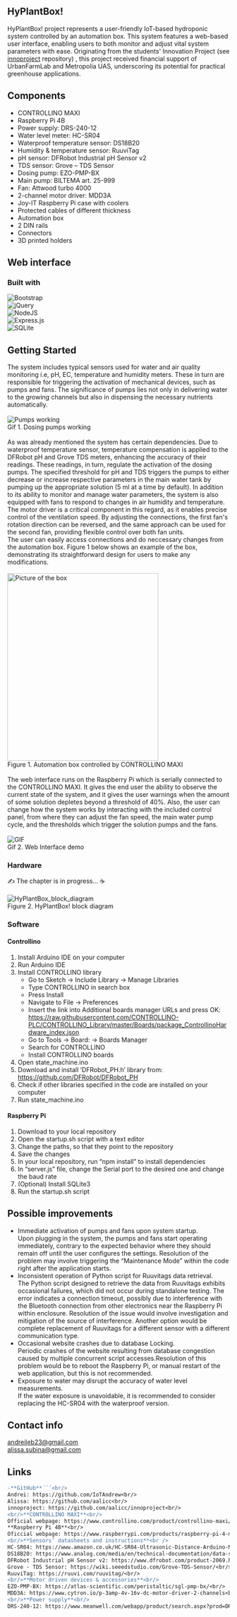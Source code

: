 ## HyPlantBox!
HyPlantBox! project represents a user-friendly IoT-based hydroponic system controlled by an automation box. This system features a web-based user interface, enabling users to both monitor and adjust vital system parameters with ease. Originating from the students' Innovation Project (see [innoproject](https://github.com/aalicc/innoproject) repository) , this project received financial support of UrbanFarmLab and Metropolia UAS, underscoring its potential for practical greenhouse applications.
<br />
## Components
* CONTROLLINO MAXI
* Raspberry Pi 4B
* Power supply: DRS-240-12
* Water level meter: HC-SR04
* Waterproof temperature sensor: DS18B20
* Humidity & temperature sensor: RuuviTag
* pH sensor: DFRobot Industrial pH Sensor v2
* TDS sensor: Grove – TDS Sensor
* Dosing pump: EZO-PMP-BX
* Main pump: BILTEMA art. 25-999
* Fan: Attwood turbo 4000
* 2-channel motor driver: MDD3A
* Joy-IT Raspberry Pi case with coolers
* Protected cables of different thickness
* Automation box
* 2 DIN rails
* Connectors
* 3D printed holders
## Web interface
### Built with
![Bootstrap](https://img.shields.io/badge/bootstrap-%238511FA.svg?style=for-the-badge&logo=bootstrap&logoColor=white)
<br />
![jQuery](https://img.shields.io/badge/jquery-%230769AD.svg?style=for-the-badge&logo=jquery&logoColor=white)
<br />
![NodeJS](https://img.shields.io/badge/node.js-6DA55F?style=for-the-badge&logo=node.js&logoColor=white)
<br />
![Express.js](https://img.shields.io/badge/express.js-%23404d59.svg?style=for-the-badge&logo=express&logoColor=%2361DAFB)
<br />
![SQLite](https://img.shields.io/badge/sqlite-%2307405e.svg?style=for-the-badge&logo=sqlite&logoColor=white)
## Getting Started
The system includes typical sensors used for water and air quality monitoring i.e, pH, EC, temperature and humidity meters. These in turn are responsible for triggering the activation of mechanical devices, such as pumps and fans. The significance of pumps lies not only in delivering water to the growing channels but also in dispensing the necessary nutrients automatically.
<br />
<br />
![Pumps working](https://media.giphy.com/media/20IqPq7Z8fLSujgLiN/giphy.gif)
<br />
Gif 1. Dosing pumps working
<br />
<br />
As was already mentioned the system has certain dependencies. Due to waterproof temperature sensor, temperature compensation is applied to the DFRobot pH and Grove TDS meters, enhancing the accuracy of their readings. These readings, in turn, regulate the activation of the dosing pumps. The specified threshold for pH and TDS triggers the pumps to either decrease or increase respective parameters in the main water tank by pumping up the appropriate solution (5 ml at a time by default). 
In addition to its ability to monitor and manage water parameters, the system is also equipped with fans to respond to changes in air humidity and temperature. The motor driver is a critical component in this regard, as it enables precise control of the ventilation speed.  By adjusting the connections, the first fan's rotation direction can be reversed, and the same approach can be used for the second fan, providing flexible control over both fan units.
<br />
The user can easily access connections and do neccessary changes from the automation box. Figure 1 below shows an example of the box, demonstrating its straightforward design for users to make any modifications. 
<br />
<br />
<img src="https://github.com/aalicc/HyPlantBox/assets/56063288/0b0a01fc-e512-4a89-8ac6-4af4699bf235" alt="Picture of the box" height="425px" width="342px">
<br />
Figure 1. Automation box controlled by CONTROLLINO MAXI
<br />
<br />
The web interface runs on the Raspberry Pi which is serially connected to the CONTROLLINO MAXI. It gives the end user the ability to observe the current state of the system, and it gives the user warnings when the amount of some solution depletes beyond a threshold of 40%. Also, the user can change how the system works by interacting with the included control panel, from where they can adjust the fan speed, the main water pump cycle, and the thresholds which trigger the solution pumps and the fans.
<br />
<br />
![GIF](https://media.giphy.com/media/v1.Y2lkPTc5MGI3NjExYmh6MmplZ3J1MjJrZXE5NDB6cWd0bTN0eGJ0MnhrN3A5a3I2aGFtdyZlcD12MV9pbnRlcm5hbF9naWZfYnlfaWQmY3Q9Zw/Gzvg4E2RT3h02zhKSJ/giphy-downsized-large.gif)
<br />
Gif 2. Web Interface demo
<br />
### Hardware
:writing_hand: The chapter is in progress... :coffee:
<br />
<br />
![HyPlantBox_block_diagram](https://github.com/aalicc/HyPlantBox/assets/105237164/fc39680a-d0df-4925-a436-07f476e72fa8)
<br />
Figure 2. HyPlantBox! block diagram
### Software
#### Controllino
1. Install Arduino IDE on your computer
2. Run Arduino IDE
3. Install CONTROLLINO library
    - Go to Sketch -> Include Library -> Manage Libraries
    - Type CONTROLLINO in search box
    - Press Install
    - Navigate to File -> Preferences
    - Insert the link into Additional boards manager URLs and press OK:
      https://raw.githubusercontent.com/CONTROLLINO-PLC/CONTROLLINO_Library/master/Boards/package_ControllinoHardware_index.json
    - Go to Tools -> Board:  -> Boards Manager
    - Search for CONTROLLINO
    - Install CONTROLLINO boards
4. Open state_machine.ino
5. Download and install ‘DFRobot_PH.h’ library from: https://github.com/DFRobot/DFRobot_PH
6. Check if other libraries specified in the code are installed on your computer
7. Run state_machine.ino


#### Raspberry Pi
1.	Download to your local repository
2.	Open the startup.sh script with a text editor
3.	Change the paths, so that they point to the repository
4.	Save the changes
5.	In your local repository, run “npm install” to install dependencies
6.	In “server.js” file, change the Serial port to the desired one and change the baud rate
7.	(Optional) Install SQLite3
8.	Run the startup.sh script

## Possible improvements
* Immediate activation of pumps and fans upon system startup.
      </br>Upon plugging in the system, the pumps and fans start operating immediately,
      contrary to the expected behavior where they should remain off until the user
      configures the settings. Resolution of the problem may involve triggering the “Maintenance Mode” within
      the code right after the application starts.
* Inconsistent operation of Python script for Ruuvitags data retrieval.
     </br>The Python script designed to retrieve the data from Ruuvitags exhibits occasional
    failures, which did not occur during standalone testing. The error indicates a
    connection timeout, possibly due to interference with the Bluetooth connection
    from other electronics near the Raspberry Pi within enclosure.
    Resolution of the issue would involve investigation and mitigation of the source of
    interference. Another option would be complete replacement of Ruuvitags for a
    different sensor with a different communication type.
* Occasional website crashes due to database Locking.
     </br>Periodic crashes of the website resulting from database congestion caused by
    multiple concurrent script accesses.Resolution of this problem would be to reboot the Raspberry Pi, or manual restart
    of the web application, but this is not recommended.
* Exposure to water may disrupt the accuracy of water level measurements.
     </br>If the water exposure is unavoidable, it is recommended to consider replacing the
    HC-SR04 with the waterproof version.

## Contact info
andreileb23@gmail.com
<br />
alissa.subina@gmail.com
## Links
```diff
-**GitHub**´´´<br/>
Andrei: https://github.com/IoTAndrew<br/>
Alissa: https://github.com/aalicc<br/>
innoproject: https://github.com/aalicc/innoproject<br/>
<br/>**CONTROLLINO MAXI**<br/>
Official webpage: https://www.controllino.com/product/controllino-maxi/<br/>
**Raspberry Pi 4B**<br/>
Oficcial webpage: https://www.raspberrypi.com/products/raspberry-pi-4-model-b/<br/>
<br/>**Sensors’ datasheets and instructions**<br />
HC-SR04: https://www.amazon.co.uk/HC-SR04-Ultrasonic-Distance-Arduino-MEGA2560/dp/B07XF4815H<br/>
DS18B20: https://www.analog.com/media/en/technical-documentation/data-sheets/DS18B20.pdf<br/>
DFRobot Industrial pH Sensor v2: https://www.dfrobot.com/product-2069.html<br/>
Grove - TDS Sensor: https://wiki.seeedstudio.com/Grove-TDS-Sensor/<br/>
RuuviTag: https://ruuvi.com/ruuvitag/<br/>
<br/>**Motor driven devices & accessories**<br/>
EZO-PMP-BX: https://atlas-scientific.com/peristaltic/sgl-pmp-bx/<br/>
MDD3A: https://www.cytron.io/p-3amp-4v-16v-dc-motor-driver-2-channels<br/>
<br/>**Power supply**<br/>
DRS-240-12: https://www.meanwell.com/webapp/product/search.aspx?prod=DRS-240
